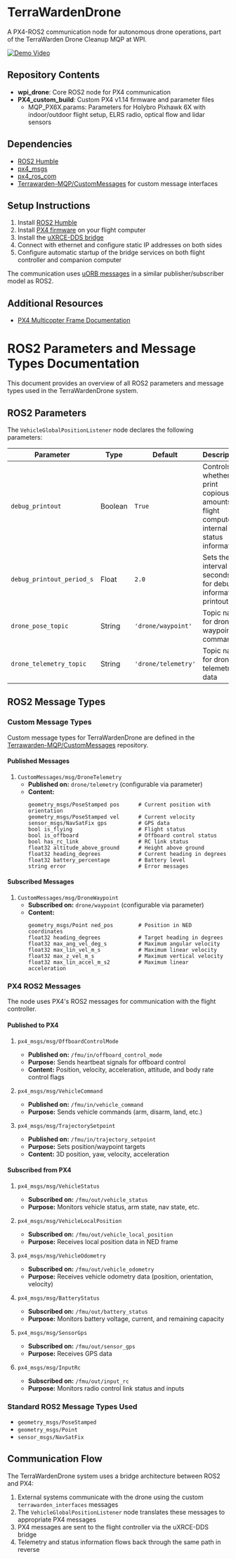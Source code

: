 # TerraWardenDrone

A PX4-ROS2 communication node for autonomous drone operations, part of the TerraWarden Drone Cleanup MQP at WPI.

[![Demo Video](https://img.youtube.com/vi/JgRSZfa9o8A/0.jpg)](https://www.youtube.com/watch?v=JgRSZfa9o8A)

## Repository Contents

- **wpi_drone**: Core ROS2 node for PX4 communication
- **PX4_custom_build**: Custom PX4 v1.14 firmware and parameter files
  - MQP_PX6X.params: Parameters for Holybro Pixhawk 6X with indoor/outdoor flight setup, ELRS radio, optical flow and lidar sensors

## Dependencies

- [ROS2 Humble](https://docs.ros.org/en/humble/Installation/Ubuntu-Install-Debians.html)
- [px4_msgs](https://github.com/PX4/px4_msgs)
- [px4_ros_com](https://github.com/PX4/px4_ros_com)
- [Terrawarden-MQP/CustomMessages](https://github.com/Terrawarden-MQP/CustomMessages) for custom message interfaces

## Setup Instructions

1. Install [ROS2 Humble](https://docs.ros.org/en/humble/Installation/Ubuntu-Install-Debians.html)
2. Install [PX4 firmware](https://github.com/PX4/PX4-Autopilot) on your flight computer
3. Install the [uXRCE-DDS bridge](https://docs.px4.io/main/en/middleware/uxrce_dds.html)
4. Connect with ethernet and configure static IP addresses on both sides
5. Configure automatic startup of the bridge services on both flight controller and companion computer

The communication uses [uORB messages](https://docs.px4.io/main/en/msg_docs/index.html) in a similar publisher/subscriber model as ROS2.

## Additional Resources

- [PX4 Multicopter Frame Documentation](https://docs.px4.io/main/en/frames_multicopter/)

# ROS2 Parameters and Message Types Documentation

This document provides an overview of all ROS2 parameters and message types used in the TerraWardenDrone system.

## ROS2 Parameters

The `VehicleGlobalPositionListener` node declares the following parameters:

| Parameter                 | Type    | Default             | Description                                                                              |
| ------------------------- | ------- | ------------------- | ---------------------------------------------------------------------------------------- |
| `debug_printout`          | Boolean | `True`              | Controls whether to print copious amounts of flight computer internal status information |
| `debug_printout_period_s` | Float   | `2.0`               | Sets the interval (in seconds) for debug information printouts                           |
| `drone_pose_topic`        | String  | `'drone/waypoint'`  | Topic name for drone waypoint commands                                                   |
| `drone_telemetry_topic`   | String  | `'drone/telemetry'` | Topic name for drone telemetry data                                                      |

## ROS2 Message Types

### Custom Message Types

Custom message types for TerraWardenDrone are defined in the [Terrawarden-MQP/CustomMessages](https://github.com/Terrawarden-MQP/CustomMessages) repository.

#### Published Messages

1. `CustomMessages/msg/DroneTelemetry`
   - **Published on:** `drone/telemetry` (configurable via parameter)
   - **Content:**
     ```
     geometry_msgs/PoseStamped pos      # Current position with orientation
     geometry_msgs/PoseStamped vel      # Current velocity
     sensor_msgs/NavSatFix gps          # GPS data
     bool is_flying                     # Flight status
     bool is_offboard                   # Offboard control status
     bool has_rc_link                   # RC link status
     float32 altitude_above_ground      # Height above ground
     float32 heading_degrees            # Current heading in degrees
     float32 battery_percentage         # Battery level
     string error                       # Error messages
     ```

#### Subscribed Messages

1. `CustomMessages/msg/DroneWaypoint`
   - **Subscribed on:** `drone/waypoint` (configurable via parameter)
   - **Content:**
     ```
     geometry_msgs/Point ned_pos        # Position in NED coordinates
     float32 heading_degrees            # Target heading in degrees
     float32 max_ang_vel_deg_s          # Maximum angular velocity
     float32 max_lin_vel_m_s            # Maximum linear velocity
     float32 max_z_vel_m_s              # Maximum vertical velocity
     float32 max_lin_accel_m_s2         # Maximum linear acceleration
     ```

### PX4 ROS2 Messages

The node uses PX4's ROS2 messages for communication with the flight controller.

#### Published to PX4

1. `px4_msgs/msg/OffboardControlMode`
   - **Published on:** `/fmu/in/offboard_control_mode`
   - **Purpose:** Sends heartbeat signals for offboard control
   - **Content:** Position, velocity, acceleration, attitude, and body rate control flags

2. `px4_msgs/msg/VehicleCommand`
   - **Published on:** `/fmu/in/vehicle_command`
   - **Purpose:** Sends vehicle commands (arm, disarm, land, etc.)

3. `px4_msgs/msg/TrajectorySetpoint`
   - **Published on:** `/fmu/in/trajectory_setpoint`
   - **Purpose:** Sets position/waypoint targets
   - **Content:** 3D position, yaw, velocity, acceleration

#### Subscribed from PX4

1. `px4_msgs/msg/VehicleStatus`
   - **Subscribed on:** `/fmu/out/vehicle_status`
   - **Purpose:** Monitors vehicle status, arm state, nav state, etc.

2. `px4_msgs/msg/VehicleLocalPosition`
   - **Subscribed on:** `/fmu/out/vehicle_local_position`
   - **Purpose:** Receives local position data in NED frame

3. `px4_msgs/msg/VehicleOdometry`
   - **Subscribed on:** `/fmu/out/vehicle_odometry`
   - **Purpose:** Receives vehicle odometry data (position, orientation, velocity)

4. `px4_msgs/msg/BatteryStatus`
   - **Subscribed on:** `/fmu/out/battery_status`
   - **Purpose:** Monitors battery voltage, current, and remaining capacity

5. `px4_msgs/msg/SensorGps`
   - **Subscribed on:** `/fmu/out/sensor_gps`
   - **Purpose:** Receives GPS data

6. `px4_msgs/msg/InputRc`
   - **Subscribed on:** `/fmu/out/input_rc`
   - **Purpose:** Monitors radio control link status and inputs

### Standard ROS2 Message Types Used

- `geometry_msgs/PoseStamped`
- `geometry_msgs/Point`
- `sensor_msgs/NavSatFix`

## Communication Flow

The TerraWardenDrone system uses a bridge architecture between ROS2 and PX4:

1. External systems communicate with the drone using the custom `terrawarden_interfaces` messages
2. The `VehicleGlobalPositionListener` node translates these messages to appropriate PX4 messages
3. PX4 messages are sent to the flight controller via the uXRCE-DDS bridge
4. Telemetry and status information flows back through the same path in reverse

